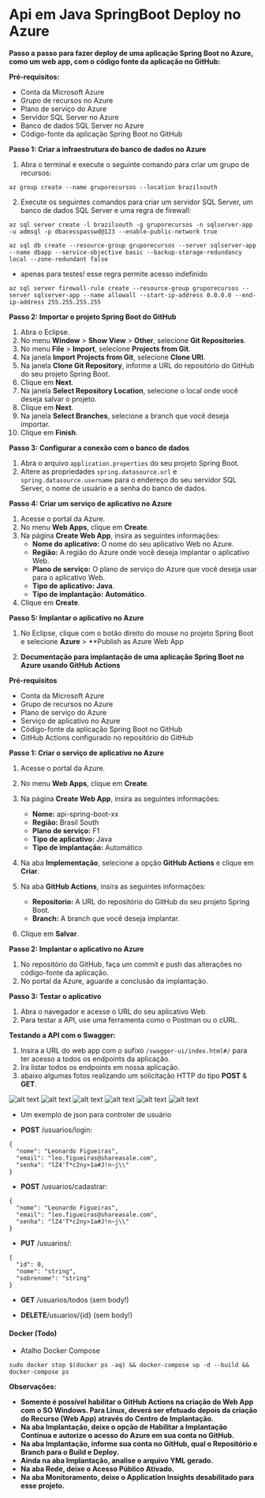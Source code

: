 # Api em Java SpringBoot Deploy no Azure

**Passo a passo para fazer deploy de uma aplicação Spring Boot no Azure, como um web app, com o código fonte da aplicação no GitHub:**

**Pré-requisitos:**

* Conta da Microsoft Azure
* Grupo de recursos no Azure
* Plano de serviço do Azure
* Servidor SQL Server no Azure
* Banco de dados SQL Server no Azure
* Código-fonte da aplicação Spring Boot no GitHub

**Passo 1: Criar a infraestrutura do banco de dados no Azure**

1. Abra o terminal e execute o seguinte comando para criar um grupo de recursos:

```
az group create --name gruporecursos --location brazilsouth
```

2. Execute os seguintes comandos para criar um servidor SQL Server, um banco de dados SQL Server e uma regra de firewall:

```
az sql server create -l brazilsouth -g gruporecursos -n sqlserver-app -u admsql -p dbacesspasswd@123 --enable-public-network true
```

```
az sql db create --resource-group gruporecursos --server sqlserver-app --name dbapp --service-objective basic --backup-storage-redundancy local --zone-redundant false
```
- apenas para testes! esse regra permite acesso indefinido 

```
az sql server firewall-rule create --resource-group gruporecursos --server sqlserver-app --name allowall --start-ip-address 0.0.0.0 --end-ip-address 255.255.255.255 
```


**Passo 2: Importar o projeto Spring Boot do GitHub**

1. Abra o Eclipse.
2. No menu **Window** > **Show View** > **Other**, selecione **Git Repositories**.
3. No menu **File** > **Import**, selecione **Projects from Git**.
4. Na janela **Import Projects from Git**, selecione **Clone URI**.
5. Na janela **Clone Git Repository**, informe a URL do repositório do GitHub do seu projeto Spring Boot.
6. Clique em **Next**.
7. Na janela **Select Repository Location**, selecione o local onde você deseja salvar o projeto.
8. Clique em **Next**.
9. Na janela **Select Branches**, selecione a branch que você deseja importar.
10. Clique em **Finish**.

**Passo 3: Configurar a conexão com o banco de dados**

1. Abra o arquivo `application.properties` do seu projeto Spring Boot.
2. Altere as propriedades `spring.datasource.url` e `spring.datasource.username` para o endereço do seu servidor SQL Server, o nome de usuário e a senha do banco de dados.

**Passo 4: Criar um serviço de aplicativo no Azure**

1. Acesse o portal da Azure.
2. No menu **Web Apps**, clique em **Create**.
3. Na página **Create Web App**, insira as seguintes informações:
    * **Nome do aplicativo:** O nome do seu aplicativo Web no Azure.
    * **Região:** A região do Azure onde você deseja implantar o aplicativo Web.
    * **Plano de serviço:** O plano de serviço do Azure que você deseja usar para o aplicativo Web.
    * **Tipo de aplicativo:** **Java**.
    * **Tipo de implantação:** **Automático**.
4. Clique em **Create**.

**Passo 5: Implantar o aplicativo no Azure**

1. No Eclipse, clique com o botão direito do mouse no projeto Spring Boot e selecione **Azure** > **Publish as Azure Web App

2. **Documentação para implantação de uma aplicação Spring Boot no Azure usando GitHub Actions**

**Pré-requisitos**

* Conta da Microsoft Azure
* Grupo de recursos no Azure
* Plano de serviço do Azure
* Serviço de aplicativo no Azure
* Código-fonte da aplicação Spring Boot no GitHub
* GitHub Actions configurado no repositório do GitHub

**Passo 1: Criar o serviço de aplicativo no Azure**

1. Acesse o portal da Azure.
2. No menu **Web Apps**, clique em **Create**.
3. Na página **Create Web App**, insira as seguintes informações:
    * **Nome:** api-spring-boot-xx
    * **Região:** Brasil South
    * **Plano de serviço:** F1
    * **Tipo de aplicativo:** Java
    * **Tipo de implantação:** Automático

4. Na aba **Implementação**, selecione a opção **GitHub Actions** e clique em **Criar**.
5. Na aba **GitHub Actions**, insira as seguintes informações:
    * **Repositorio:** A URL do repositório do GitHub do seu projeto Spring Boot.
    * **Branch:** A branch que você deseja implantar.
6. Clique em **Salvar**.

**Passo 2: Implantar o aplicativo no Azure**

1. No repositório do GitHub, faça um commit e push das alterações no código-fonte da aplicação.
2. No portal da Azure, aguarde a conclusão da implantação.

**Passo 3: Testar o aplicativo**

1. Abra o navegador e acesse o URL do seu aplicativo Web.
2. Para testar a API, use uma ferramenta como o Postman ou o cURL.

**Testando a API com o Swagger:**

1. Insira a URL do web app com o sufixo `/swagger-ui/index.html#/` para ter acesso a todos os endpoints da aplicação.
2. Ira listar todos os endpoints em nossa aplicação.
3. abaixo algumas fotos realizando um solicitação HTTP do tipo **POST** & **GET**.

![alt text](./imgs/post1.png)
![alt text](./imgs/post2.png)
![alt text](./imgs/post3.png)
![alt text](./imgs/post4.png)
![alt text](./imgs/post5.png)
![alt text](./imgs/post6.png)

- Um exemplo de json para controler de usuário

- **POST** /usuarios/login:
```
{
  "nome": "Leonardo Figueiras",
  "email": "leo.figueiras@shareasale.com",
  "senha": "lZ4'T*c2ny>1a#J!n~j\\"
}
```

- **POST** /usuarios/cadastrar:
```
{
  "nome": "Leonardo Figueiras",
  "email": "leo.figueiras@shareasale.com",
  "senha": "lZ4'T*c2ny>1a#J!n~j\\"
}
```

- **PUT** /usuarios/:
```
{
  "id": 0,
  "nome": "string",
  "sobrenome": "string"
}

```

- **GET** /usuarios/todos (sem body!)

- **DELETE**/usuarios/{id} (sem body!)

#### Docker (Todo)
- Atalho Docker Compose
```
sudo docker stop $(docker ps -aq) && docker-compose up -d --build && docker-compose ps

```

**Observações:**

* **Somente é possível habilitar o GitHub Actions na criação do Web App com o SO Windows. Para Linux, deverá ser efetuado depois da criação do Recurso (Web App) através do Centro de Implantação.**
* **Na aba Implantação, deixe o opção de Habilitar a Implantação Contínua e autorize o acesso do Azure em sua conta no GitHub.**
* **Na aba Implantação, informe sua conta no GitHub, qual o Repositório e Branch para o Build e Deploy.**
* **Ainda na aba Implantação, analise o arquivo YML gerado.**
* **Na aba Rede, deixe o Acesso Público Ativado.**
* **Na aba Monitoramento, deixe o Application Insights desabilitado para esse projeto.**
